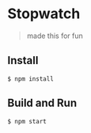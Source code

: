 # Stopwatch
> made this for fun

## Install

```
$ npm install
```

## Build and Run

```
$ npm start
```
